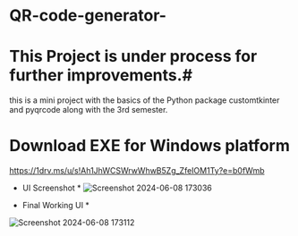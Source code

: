 # QR-code-generator-
# This Project is under process for further improvements.#


this is a mini project with the basics of the Python package customtkinter and pyqrcode along with the 3rd semester.
# Download EXE for Windows platform #
https://1drv.ms/u/s!Ah1JhWCSWrwWhwB5Zg_ZfeIOM1Ty?e=b0fWmb

* UI Screenshot *
![Screenshot 2024-06-08 173036](https://github.com/ankit-tejwan/QR-code-generator/assets/77053184/8697d011-5afd-4f17-a703-24c7fbbb16f8)






* Final Working UI *


![Screenshot 2024-06-08 173112](https://github.com/ankit-tejwan/QR-code-generator/assets/77053184/e735cf5d-4208-498f-b287-c906996fe7e4)
